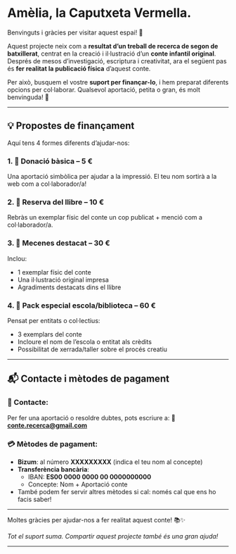 # Amèlia, la Caputxeta Vermella. 

Benvinguts i gràcies per visitar aquest espai! 🙌

Aquest projecte neix com a **resultat d’un treball de recerca de segon de batxillerat**, centrat en la creació i il·lustració d’un **conte infantil original**. Després de mesos d’investigació, escriptura i creativitat, ara el següent pas és **fer realitat la publicació física** d’aquest conte.

Per això, busquem el vostre **suport per finançar-lo**, i hem preparat diferents opcions per col·laborar. Qualsevol aportació, petita o gran, és molt benvinguda! 💛

---

## 💡 Propostes de finançament

Aquí tens 4 formes diferents d’ajudar-nos:

### 1. 🐣 Donació bàsica – 5 €
Una aportació simbòlica per ajudar a la impressió. El teu nom sortirà a la web com a col·laborador/a!

### 2. 📖 Reserva del llibre – 10 €
Rebràs un exemplar físic del conte un cop publicat + menció com a col·laborador/a.

### 3. 🌟 Mecenes destacat – 30 €
Inclou:
- 1 exemplar físic del conte
- Una il·lustració original impresa
- Agradiments destacats dins el llibre

### 4. 🎁 Pack especial escola/biblioteca – 60 €
Pensat per entitats o col·lectius:
- 3 exemplars del conte
- Incloure el nom de l’escola o entitat als crèdits
- Possibilitat de xerrada/taller sobre el procés creatiu

---

## 📬 Contacte i mètodes de pagament

### 📧 Contacte:
Per fer una aportació o resoldre dubtes, pots escriure a:
**📩 conte.recerca@gmail.com**

### 💳 Mètodes de pagament:
- **Bizum**: al número **XXXXXXXXX** (indica el teu nom al concepte)
- **Transferència bancària**: 
  - IBAN: **ES00 0000 0000 00 0000000000**
  - Concepte: Nom + Aportació conte
- També podem fer servir altres mètodes si cal: només cal que ens ho facis saber!

---

Moltes gràcies per ajudar-nos a fer realitat aquest conte! 📚✨

_Tot el suport suma. Compartir aquest projecte també és una gran ajuda!_

---


